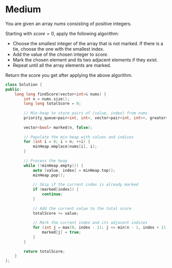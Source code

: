 # Medium

You are given an array $nums$ consisting of positive integers.

Starting with $score = 0$, apply the following algorithm:

- Choose the smallest integer of the array that is not marked. If there is a tie, choose the one with the smallest index.
- Add the value of the chosen integer to $score$.
- Mark the chosen element and its two adjacent elements if they exist.
- Repeat until all the array elements are marked.

Return the score you get after applying the above algorithm.

```cpp
class Solution {
public:
    long long findScore(vector<int>& nums) {
        int n = nums.size();
        long long totalScore = 0;
        
        // Min-heap to store pairs of (value, index) from nums
        priority_queue<pair<int, int>, vector<pair<int, int>>, greater<>> minHeap;
        
        vector<bool> marked(n, false);
        
        // Populate the min-heap with values and indices
        for (int i = 0; i < n; ++i) {
            minHeap.emplace(nums[i], i);
        }
        
        // Process the heap
        while (!minHeap.empty()) {
            auto [value, index] = minHeap.top();
            minHeap.pop();
            
            // Skip if the current index is already marked
            if (marked[index]) {
                continue;
            }
            
            // Add the current value to the total score
            totalScore += value;
            
            // Mark the current index and its adjacent indices
            for (int j = max(0, index - 1); j <= min(n - 1, index + 1); ++j) {
                marked[j] = true;
            }
        }
        
        return totalScore;
    }
};

```
